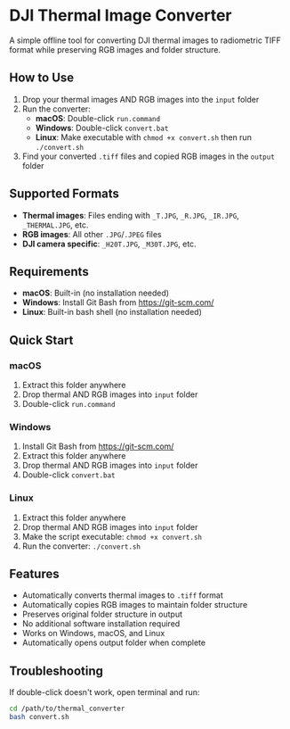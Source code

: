 # DJI Thermal Image Converter

A simple offline tool for converting DJI thermal images to radiometric TIFF format while preserving RGB images and folder structure.

## How to Use

1. Drop your thermal images AND RGB images into the `input` folder
2. Run the converter:
   - **macOS**: Double-click `run.command`
   - **Windows**: Double-click `convert.bat`
   - **Linux**: Make executable with `chmod +x convert.sh` then run `./convert.sh`
3. Find your converted `.tiff` files and copied RGB images in the `output` folder

## Supported Formats

- **Thermal images**: Files ending with `_T.JPG`, `_R.JPG`, `_IR.JPG`, `_THERMAL.JPG`, etc.
- **RGB images**: All other `.JPG`/`.JPEG` files
- **DJI camera specific**: `_H20T.JPG`, `_M30T.JPG`, etc.

## Requirements

- **macOS**: Built-in (no installation needed)
- **Windows**: Install Git Bash from https://git-scm.com/
- **Linux**: Built-in bash shell (no installation needed)

## Quick Start

### macOS
1. Extract this folder anywhere
2. Drop thermal AND RGB images into `input` folder
3. Double-click `run.command`

### Windows
1. Install Git Bash from https://git-scm.com/
2. Extract this folder anywhere
3. Drop thermal AND RGB images into `input` folder
4. Double-click `convert.bat`

### Linux
1. Extract this folder anywhere
2. Drop thermal AND RGB images into `input` folder
3. Make the script executable: `chmod +x convert.sh`
4. Run the converter: `./convert.sh`

## Features

- Automatically converts thermal images to `.tiff` format
- Automatically copies RGB images to maintain folder structure
- Preserves original folder structure in output
- No additional software installation required
- Works on Windows, macOS, and Linux
- Automatically opens output folder when complete

## Troubleshooting

If double-click doesn't work, open terminal and run:
```bash
cd /path/to/thermal_converter
bash convert.sh
```